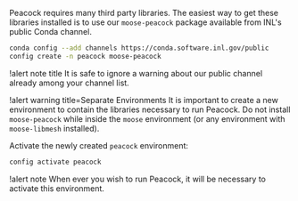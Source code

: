
Peacock requires many third party libraries. The easiest way to get these libraries installed is to
use our `moose-peacock` package available from INL's public Conda channel.

```bash
conda config --add channels https://conda.software.inl.gov/public
config create -n peacock moose-peacock
```

!alert note title
It is safe to ignore a warning about our public channel already among your channel list.

!alert warning title=Separate Environments
It is important to create a new environment to contain the libraries necessary to run Peacock. Do
not install `moose-peacock` while inside the `moose` environment (or any environment with
`moose-libmesh` installed).

Activate the newly created `peacock` environment:

```bash
config activate peacock
```

!alert note
When ever you wish to run Peacock, it will be necessary to activate this environment.